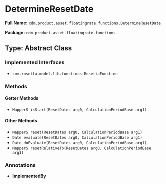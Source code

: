 # DetermineResetDate

**Full Name:** `cdm.product.asset.floatingrate.functions.DetermineResetDate`

**Package:** `cdm.product.asset.floatingrate.functions`

## Type: Abstract Class

### Implemented Interfaces

- `com.rosetta.model.lib.functions.RosettaFunction`

### Methods

#### Getter Methods

- `MapperS isStart(ResetDates arg0, CalculationPeriodBase arg1)`

#### Other Methods

- `MapperS reset(ResetDates arg0, CalculationPeriodBase arg1)`
- `Date evaluate(ResetDates arg0, CalculationPeriodBase arg1)`
- `Date doEvaluate(ResetDates arg0, CalculationPeriodBase arg1)`
- `MapperS resetRelativeTo(ResetDates arg0, CalculationPeriodBase arg1)`

### Annotations

- **ImplementedBy**


